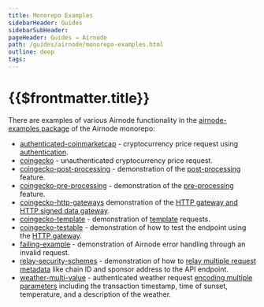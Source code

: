 ```yaml
---
title: Monorepo Examples
sidebarHeader: Guides
sidebarSubHeader:
pageHeader: Guides → Airnode
path: /guides/airnode/monorepo-examples.html
outline: deep
tags:
---
```


<PageHeader/>

<SearchHighlight/>

<FlexStartTag/>

# {{$frontmatter.title}}

There are examples of various Airnode functionality in the
[airnode-examples package<ExternalLinkImage/>](https://github.com/api3dao/airnode/tree/v0.8/packages/airnode-examples)
of the Airnode monorepo:

- [authenticated-coinmarketcap<ExternalLinkImage/>](https://github.com/api3dao/airnode/blob/v0.8/packages/airnode-examples/integrations/authenticated-coinmarketcap) -
  cryptocurrency price request using
  [authentication](/reference/airnode/latest/understand/api-security.md#airnode-authentication-security-schemes).
- [coingecko<ExternalLinkImage/>](https://github.com/api3dao/airnode/blob/v0.8/packages/airnode-examples/integrations/coingecko) -
  unauthenticated cryptocurrency price request.
- [coingecko-post-processing<ExternalLinkImage/>](https://github.com/api3dao/airnode/tree/v0.8/packages/airnode-examples/integrations/coingecko-post-processing) -
  demonstration of the [post-processing](/reference/ois/latest/processing.md)
  feature.
- [coingecko-pre-processing](https://github.com/api3dao/airnode/tree/v0.8/packages/airnode-examples/integrations/coingecko-pre-processing) -
  demonstration of the [pre-processing](/reference/ois/latest/processing.md)
  feature.
- [coingecko-http-gateways<ExternalLinkImage/>](https://github.com/api3dao/airnode/tree/v0.11/packages/airnode-examples/integrations/coingecko-http-gateways)
  demonstration of the
  [HTTP gateway and HTTP signed data gateway](/reference/airnode/latest/understand/http-gateways.md).
- [coingecko-template<ExternalLinkImage/>](https://github.com/api3dao/airnode/tree/v0.8/packages/airnode-examples/integrations/coingecko-template) -
  demonstration of
  [template](/reference/airnode/latest/developers/using-templates.md) requests.
- [coingecko-testable<ExternalLinkImage/>](https://github.com/api3dao/airnode/tree/v0.8/packages/airnode-examples/integrations/coingecko-testable) -
  demonstration of how to test the endpoint using the
  [HTTP gateway](/reference/airnode/latest/understand/http-gateways.md).
- [failing-example<ExternalLinkImage/>](https://github.com/api3dao/airnode/tree/v0.8/packages/airnode-examples/integrations/failing-example) -
  demonstration of Airnode error handling through an invalid request.
- [relay-security-schemes<ExternalLinkImage/>](https://github.com/api3dao/airnode/tree/v0.8/packages/airnode-examples/integrations/relay-security-schemes) -
  demonstration of how to
  [relay multiple request metadata](/reference/airnode/latest/understand/api-security.md#relayed-meta-data-security-schemes)
  like chain ID and sponsor address to the API endpoint.
- [weather-multi-value<ExternalLinkImage/>](https://github.com/api3dao/airnode/tree/v0.8/packages/airnode-examples/integrations/weather-multi-value) -
  authenticated weather request
  [encoding multiple parameters](/reference/ois/latest/reserved-parameters.md#encoding-multiple-values)
  including the transaction timestamp, time of sunset, temperature, and a
  description of the weather.

<FlexEndTag/>
